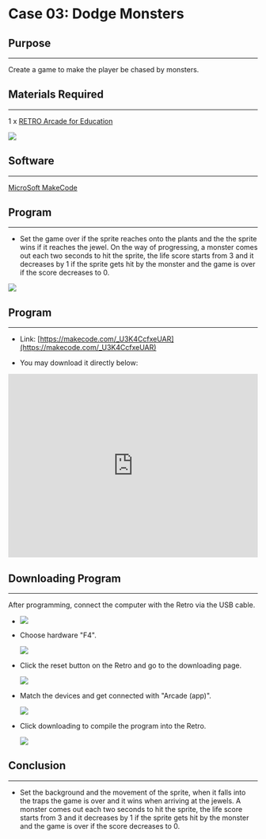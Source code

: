 # Case 03: Dodge Monsters 

## Purpose
---
Create a game to make the player be chased by monsters. 

## Materials Required 

---

1 x [RETRO Arcade for Education](https://shop.elecfreaks.com/products/elecfreaks-retro-makecode-arcade-for-education?_pos=1&_psq=RETRO+Arcade+for+Education&_ss=e&_v=1.0)



![](./images/retro-case-01-01.png)



## Software

---

[MicroSoft MakeCode](https://arcade.makecode.com/)


## Program

---

- Set the game over if the sprite reaches onto the plants and the the sprite wins if it reaches the jewel. On the way of progressing, a monster comes out each two seconds to hit  the sprite, the life score starts from 3 and it decreases by 1 if the sprite gets hit by the monster and the game is over if the score decreases to 0. 


![](./images/retro-case-08-01.png)





## Program
---

- Link: [https://makecode.com/_U3K4CcfxeUAR](https://makecode.com/_U3K4CcfxeUAR)

- You may download it directly below:

<div style="position:relative;height:calc(300px + 5em);width:100%;overflow:hidden;"><iframe style="position:absolute;top:0;left:0;width:100%;height:100%;" src="https://arcade.makecode.com/---codeembed#pub:_U3K4CcfxeUAR" allowfullscreen="allowfullscreen" frameborder="0" sandbox="allow-scripts allow-same-origin"></iframe></div>


## Downloading Program 
---

After programming, connect the computer with the Retro via the USB cable.

- ![](./images/retro-case-01-10.png)

- Choose hardware "F4".

  ![](./images/retro-case-01-11.png)

  
- Click the reset button on the Retro and go to the downloading page. 

  ![](./images/retro-case-01-13.png)
  
  
- Match the devices and get connected with "Arcade (app)".

  ![](./images/retro-case-01-12.png)
  
- Click downloading to compile the program into the Retro. 

  ![](./images/retro-case-01-14.png)






## Conclusion
---
- Set the background and the movement of the sprite, when it falls into the traps the game is over and it wins when arriving at the jewels.  A monster comes out each two seconds to hit  the sprite, the life score starts from 3 and it decreases by 1 if the sprite gets hit by the monster and the game is over if the score decreases to 0. 

